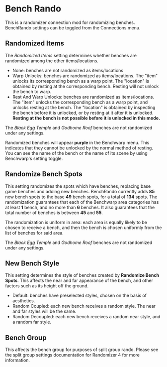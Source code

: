 # Bench Rando

This is a randomizer connection mod for randomizing benches. BenchRando settings can be toggled from the Connections menu.

## Randomized Items
The *Randomized Items* setting determines whether benches are randomized among the other items/locations.
- None: benches are not randomized as items/locations
- Warp Unlocks: benches are randomized as items/locations. The "item" unlocks its corresponding bench as a warp point. The "location" is obtained by resting at the corresponding bench. Resting will not unlock the bench to warp.
- Rest And Warp Unlocks: benches are randomized as items/locations. The "item" unlocks the corresponding bench as a warp point, and unlocks resting at the bench. The "location" is obtained by inspecting the bench before it is unlocked, or by resting at it after it is unlocked. **Resting at the bench is not possible before it is unlocked in this mode.**

The *Black Egg Temple* and *Godhome Roof* benches are not randomized under any settings.

Randomized benches will appear **purple** in the Benchwarp menu. This indicates that they cannot be unlocked by the normal method of resting. You can see the name of the bench or the name of its scene by using Benchwarp's setting toggle. 

## Randomize Bench Spots

This setting randomizes the spots which have benches, replacing base game benches and adding new benches. BenchRando currently adds **85** new bench spots to the base **49** bench spots, for a total of **134** spots. The randomization guarantees that each of the Benchwarp area categories has at least **1** bench, and no more than **6** benches. It also guarantees that the total number of benches is between **45** and **55**.

The randomization is uniform in area: each area is equally likely to be chosen to receive a bench, and then the bench is chosen uniformly from the list of benches for said area.

The *Black Egg Temple* and *Godhome Roof* benches are not randomized under any settings.

## New Bench Style

This setting determines the style of benches created by **Randomize Bench Spots**. This affects the near and far appearance of the bench, and other factors such as its height off the ground.
- Default: benches have preselected styles, chosen on the basis of aesthetics.
- Random Coupled: each new bench receives a random style. The near and far styles will be the same.
- Random Decoupled: each new bench receives a random near style, and a random far style.

## Bench Group

This affects the bench group for purposes of split group rando. Please see the split group settings documentation for Randomizer 4 for more information.